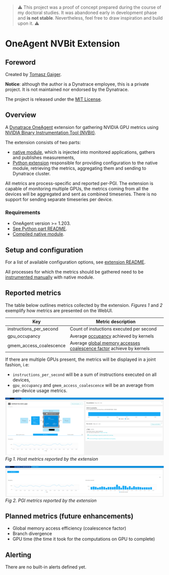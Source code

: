 > :warning: This project was a proof of concept prepared during the course of my doctoral studies. It was abandoned early in development phase and **is not stable**. Nevertheless, feel free to draw inspiration and build upon it. :warning:

# OneAgent NVBit Extension

## Foreword

Created by [Tomasz Gajger](https://github.com/tomix86).

**Notice**: although the author is a Dynatrace employee, this is a private project. It is not maintained nor endorsed by the Dynatrace.

The project is released under the [MIT License](LICENSE).

## Overview

A [Dynatrace OneAgent](https://www.dynatrace.com/support/help/) extension for gathering NVIDIA GPU metrics using [NVIDIA Binary Instrumentation Tool (NVBit)](https://github.com/NVlabs/NVBit).

The extension consists of two parts:

* [native module](nvbit-module/README.md), which is injected into monitored applications, gathers and publishes measurements,
* [Python extension](extension/README.md) responsible for providing configuration to the native module, retrieving the metrics, aggregating them and sending to Dynatrace cluster.

All metrics are process-specific and reported per-PGI. The extension is capable of monitoring multiple GPUs, the metrics coming from all the devices will be aggregated and sent as combined timeseries.
There is no support for sending separate timeseries per device.

### Requirements

* OneAgent version >= 1.203.
* [See Python part README](extension/README.md#requirements).
* [Compiled native module](nvbit-module/README.md#building).

## Setup and configuration

For a list of available configuration options, see [extension README](extension/README.md#configuration).

All processes for which the metrics should be gathered need to be [instrumented manually](nvbit-module/README.md#overview) with native module.

## Reported metrics

The table below outlines metrics collected by the extension. *Figures 1* and *2* exemplify how metrics are presented on the WebUI.

| Key                               | Metric description |
|-----------------------------------|--------------------|
| instructions_per_second           | Count of instuctions executed per second |
| gpu_occupancy                     | Average [occupancy](https://docs.nvidia.com/gameworks/index.html#developertools/desktop/analysis/report/cudaexperiments/kernellevel/achievedoccupancy.htm) achieved by kernels |
| gmem_access_coalescence           | Average [global memory accesses coalescence factor](https://developer.nvidia.com/blog/how-access-global-memory-efficiently-cuda-c-kernels/) achieve by kernels |

If there are multiple GPUs present, the metrics will be displayed in a joint fashion, i.e:

* `instructions_per_second` will be a sum of instructions executed on all devices,
* `gpu_occupancy` and `gmem_access_coalescence` will be an average from per-device usage metrics.

![Host metrics display](docs/images/host_screen_keymetrics.png)
\
_Fig 1. Host metrics reported by the extension_

![PGI metrics display](docs/images/process_screen_metrics.png)
\
_Fig 2. PGI metrics reported by the extension_

## Planned metrics (future enhancements)

* Global memory access efficiency (coalescence factor)
* Branch divergence
* GPU time (the time it took for the computations on GPU to complete)

## Alerting

There are no built-in alerts defined yet.
